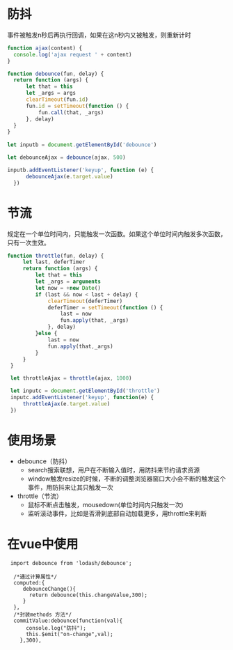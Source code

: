 # 防抖
  事件被触发n秒后再执行回调，如果在这n秒内又被触发，则重新计时
  ```javascript
  function ajax(content) {
    console.log('ajax request ' + content)
  }
 
  function debounce(fun, delay) {
    return function (args) {
        let that = this
        let _args = args
        clearTimeout(fun.id)
        fun.id = setTimeout(function () {
            fun.call(that, _args)
        }, delay)
    }
 }
    
let inputb = document.getElementById('debounce')
 
let debounceAjax = debounce(ajax, 500)
 
inputb.addEventListener('keyup', function (e) {
        debounceAjax(e.target.value)
    })
  ```
# 节流
   规定在一个单位时间内，只能触发一次函数。如果这个单位时间内触发多次函数，只有一次生效。
   ```javascript
   function throttle(fun, delay) {
        let last, deferTimer
        return function (args) {
            let that = this
            let _args = arguments
            let now = +new Date()
            if (last && now < last + delay) {
                clearTimeout(deferTimer)
                deferTimer = setTimeout(function () {
                    last = now
                    fun.apply(that, _args)
                }, delay)
            }else {
                last = now
                fun.apply(that,_args)
            }
        }
    }
 
    let throttleAjax = throttle(ajax, 1000)
 
    let inputc = document.getElementById('throttle')
    inputc.addEventListener('keyup', function(e) {
        throttleAjax(e.target.value)
    })
   ```
# 使用场景
  * debounce（防抖）
    * search搜索联想，用户在不断输入值时，用防抖来节约请求资源
    * window触发resize的时候，不断的调整浏览器窗口大小会不断的触发这个事件，用防抖来让其只触发一次
  * throttle（节流）
    * 鼠标不断点击触发，mousedown(单位时间内只触发一次)
    * 监听滚动事件，比如是否滑到底部自动加载更多，用throttle来判断
# 在vue中使用
```
 import debounce from 'lodash/debounce';

  /*通过计算属性*/
  computed:{
     debounceChange(){
       return debounce(this.changeValue,300);
     }
  },
  /*封装methods 方法*/
  commitValue:debounce(function(val){
      console.log("防抖");
      this.$emit("on-change",val);
    },300),
```
